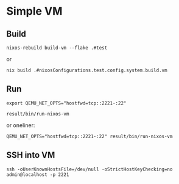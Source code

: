 # Simple VM

## Build
``nixos-rebuild build-vm --flake .#test``

or

``nix build .#nixosConfigurations.test.config.system.build.vm``


## Run
``export QEMU_NET_OPTS="hostfwd=tcp::2221-:22"``

``result/bin/run-nixos-vm``

or oneliner:

``QEMU_NET_OPTS="hostfwd=tcp::2221-:22" result/bin/run-nixos-vm``


## SSH into VM
``ssh -oUserKnownHostsFile=/dev/null -oStrictHostKeyChecking=no admin@localhost -p 2221``